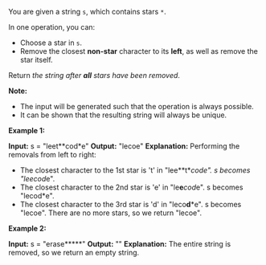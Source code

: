 You are given a string  `s`, which contains stars  `*`.

In one operation, you can:

-   Choose a star in  `s`.
-   Remove the closest  **non-star**  character to its  **left**, as well as remove the star itself.

Return  _the string after  **all**  stars have been removed_.

**Note:**

-   The input will be generated such that the operation is always possible.
-   It can be shown that the resulting string will always be unique.

**Example 1:**

**Input:** s = "leet**cod*e"
**Output:** "lecoe"
**Explanation:** Performing the removals from left to right:
- The closest character to the 1st star is 't' in "lee**t****cod*e". s becomes "lee*cod*e".
- The closest character to the 2nd star is 'e' in "le**e***cod*e". s becomes "lecod*e".
- The closest character to the 3rd star is 'd' in "leco**d***e". s becomes "lecoe".
There are no more stars, so we return "lecoe".

**Example 2:**

**Input:** s = "erase*****"
**Output:** ""
**Explanation:** The entire string is removed, so we return an empty string.

